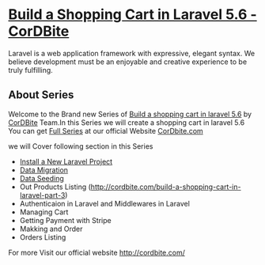 <p align="center">
  <a href="http://cordbite.com/build-a-shopping-cart-in-laravel"><h1>Build a Shopping Cart in Laravel 5.6 - CorDBite</h1></a>
</p>


Laravel is a web application framework with expressive, elegant syntax. We believe development must be an enjoyable and creative experience to be truly fulfilling.

## About Series

Welcome to the Brand new Series of <a href="http://cordbite.com/build-a-shopping-cart-in-laravel">Build a shopping cart in laravel 5.6</a> by <a href="http://cordbite.com/">CorDBite</a> Team.In this Series we will create a shopping cart in laravel 5.6
You can get <a href="http://cordbite.com/build-a-shopping-cart-in-laravel">Full Series</a> at our official Website <a href="http://cordbite.com/">CorDbite.com</a>


we will Cover following section in this Series
- [Install a New Laravel Project](http://cordbite.com/how-to-setup-new-laravel-with-xampp-windows)
- [Data Migration](http://cordbite.com/build-a-shopping-cart-in-laravel-part-2) 
- [Data Seeding](http://cordbite.com/build-a-shopping-cart-in-laravel-part-2#seeding)
- Out Products Listing (http://cordbite.com/build-a-shopping-cart-in-laravel-part-3)
- Authenticaion in Laravel and Middlewares in Laravel
- Managing Cart
- Getting Payment with Stripe
- Makking and Order
- Orders Listing


For more Visit our official website <a href="http://cordbite.com/">http://cordbite.com/</a>
